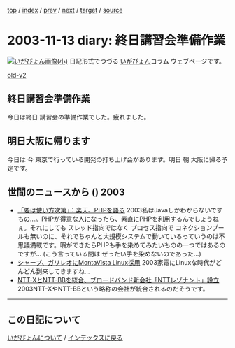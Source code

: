 [top](https://igapyon.github.io/diary/) 
 / [index](https://igapyon.github.io/diary/2003/index.html) 
 / [prev](https://igapyon.github.io/diary/2003/ig031111.html) 
 / [next](https://igapyon.github.io/diary/2003/ig031114.html) 
 / [target](https://igapyon.github.io/diary/2003/ig031113.html) 
 / [source](https://github.com/igapyon/diary/blob/gh-pages/2003/ig031113.html.src.md) 

2003-11-13 diary: 終日講習会準備作業
=====================================================================================================
[![いがぴょん画像(小)](https://igapyon.github.io/diary/images/iga200306s.jpg "いがぴょん")](https://igapyon.github.io/diary/memo/memoigapyon.html) 日記形式でつづる [いがぴょん](https://igapyon.github.io/diary/memo/memoigapyon.html)コラム ウェブページです。

[old-v2](ig031113-orig.html)

## 終日講習会準備作業

今日は終日 講習会の準備作業でした。疲れました。


## 明日大阪に帰ります

今日は 今 東京で行っている開発の打ち上げ会があります。明日 朝 大阪に帰る予定です。

## 世間のニュースから () 2003

* [「要は使い方次第」：楽天、PHPを語る](http://japan.cnet.com/news/ebiz/story/0,2000047658,20061933,00.htm?ref=rss)  2003私はJavaしかわからないですもの…。PHPが得意な人になったら、素直にPHPを利用するんでしょうねぇ。それにしても スレッド指向ではなく プロセス指向で コネクションプールも無いのに、それでちゃんと大規模システムで動いているっていうのは不思議満載です。暇ができたらPHPも手を染めてみたいものの一つではあるのですが… (こう言っている間は ぜったい手を染めないのであった…)
* [シャープ、ガリレオにMontaVista Linux採用](http://www.zdnet.co.jp/news/0311/11/nebt_24.html)  2003家電にLinuxな時代がどんどん到来してきますね…
* [NTT-XとNTT-BBを統合、ブロードバンド新会社「NTTレゾナント」設立](http://www.zdnet.co.jp/news/0311/11/njbt_03.html)  2003NTT-XやNTT-BBという略称の会社が統合されるのだそうです。

----------------------------------------------------------------------------------------------------

## この日記について
[いがぴょんについて](https://igapyon.github.io/diary/memo/memoigapyon.html) / [インデックスに戻る](https://igapyon.github.io/diary/idxall.html)
